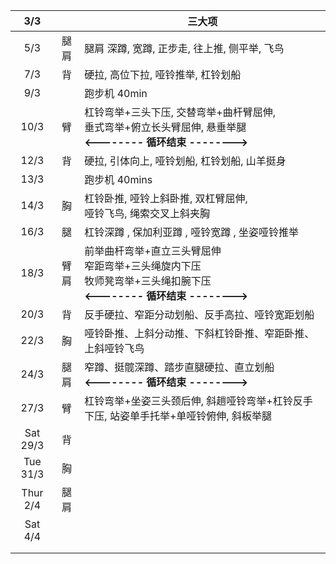 |   3/3    |      | 三大项                                                       |
| :------: | :--: | ------------------------------------------------------------ |
|   5/3    | 腿肩 | 腿肩 深蹲, 宽蹲, 正步走, 往上推, 侧平举, 飞鸟                |
|   7/3    |  背  | 硬拉, 高位下拉, 哑铃推举, 杠铃划船                           |
|   9/3    |      | 跑步机 40min                                                 |
|   10/3   |  臂  | 杠铃弯举+三头下压, 交替弯举+曲杆臂屈伸,  <br />垂式弯举+俯立长头臂屈伸, 悬垂举腿 <br /> **<--------    循环结束    -------->** |
|   12/3   |  背  | 硬拉, 引体向上, 哑铃划船, 杠铃划船, 山羊挺身                 |
|   13/3   |      | 跑步机 40mins                                                |
|   14/3   |  胸  | 杠铃卧推, 哑铃上斜卧推, 双杠臂屈伸, <br />哑铃飞鸟, 绳索交叉上斜夹胸 |
|   16/3   |  腿  | 杠铃深蹲 , 保加利亚蹲 , 哑铃宽蹲 , 坐姿哑铃推举              |
|   18/3   | 臂肩 | 前举曲杆弯举+直立三头臂屈伸<br />窄距弯举+三头绳旋内下压<br />牧师凳弯举+三头绳扣腕下压<br />**<--------    循环结束    -------->** |
|   20/3   |  背  | 反手硬拉、窄距分动划船、反手高拉、哑铃宽距划船               |
|   22/3   |  胸  | 哑铃卧推、上斜分动推、下斜杠铃卧推、窄距卧推、上斜哑铃飞鸟   |
|   24/3   | 腿肩 | 窄蹲、挺髋深蹲、踏步直腿硬拉、直立划船<br />**<--------    循环结束    -------->** |
|   27/3   |  臂  | 杠铃弯举+坐姿三头颈后伸, 斜趟哑铃弯举+杠铃反手下压, 站姿单手托举+单哑铃俯伸, 斜板举腿 |
| Sat 29/3 |  背  |                                                              |
| Tue 31/3 |  胸  |                                                              |
| Thur 2/4 | 腿肩 |                                                              |
| Sat 4/4  |      |                                                              |
|          |      |                                                              |
|          |      |                                                              |

